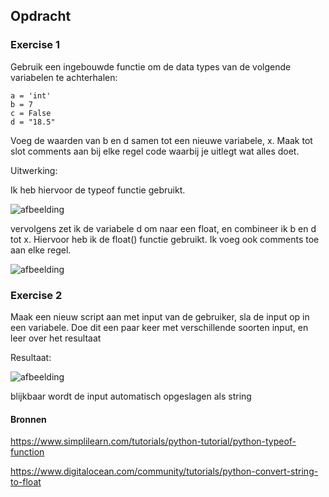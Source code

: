 ## Opdracht

### Exercise 1

Gebruik een ingebouwde functie om de data types van de volgende variabelen te achterhalen:

    a = 'int'
    b = 7
    c = False
    d = "18.5"

Voeg de waarden van b en d samen tot een nieuwe variabele, x. Maak tot slot comments aan bij elke regel code waarbij je uitlegt wat alles doet.

Uitwerking:

Ik heb hiervoor de typeof functie gebruikt.
    
![afbeelding](https://github.com/techgrounds/techgrounds-Allardyg/assets/132412310/674ee836-fcdc-4862-bd24-2e0d4ff9ceac)

vervolgens zet ik de variabele d om naar een float, en combineer ik b en d tot x. Hiervoor heb ik de float() functie gebruikt. Ik voeg ook comments toe aan elke regel.

![afbeelding](https://github.com/techgrounds/techgrounds-Allardyg/assets/132412310/d8badea4-be6b-4e39-b465-9265f793de9a)

### Exercise 2

Maak een nieuw script aan met input van de gebruiker, sla de input op in een variabele. 
Doe dit een paar keer met verschillende soorten input, en leer over het resultaat

Resultaat:

![afbeelding](https://github.com/techgrounds/techgrounds-Allardyg/assets/132412310/50a842e5-8ee2-4a1a-9610-7e30f20fe3b0)

blijkbaar wordt de input automatisch opgeslagen als string

#### Bronnen

https://www.simplilearn.com/tutorials/python-tutorial/python-typeof-function

https://www.digitalocean.com/community/tutorials/python-convert-string-to-float
